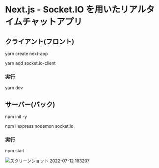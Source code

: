 # Next.js - Socket.IO を用いたリアルタイムチャットアプリ

## クライアント(フロント)
yarn create next-app

yarn add socket.io-client

### 実行
yarn dev

## サーバー(バック)
npm init -y

npm i express nodemon socket.io

### 実行
npm start

![スクリーンショット 2022-07-12 183207](https://user-images.githubusercontent.com/83369665/178461778-bf7a9e98-2c19-453e-b3ad-1922602ff8eb.png)
